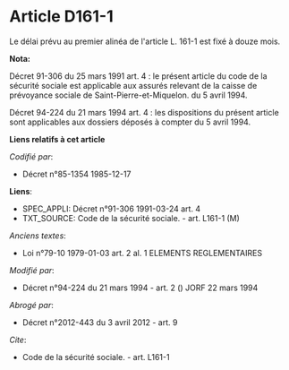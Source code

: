 # Article D161-1

Le délai prévu au premier alinéa de l'article L. 161-1 est fixé à douze mois.

**Nota:**

Décret 91-306 du 25 mars 1991 art. 4 : le présent article du code de la sécurité sociale est applicable aux assurés relevant
de la caisse de prévoyance sociale de Saint-Pierre-et-Miquelon. du 5 avril 1994.

Décret 94-224 du 21 mars 1994 art. 4 : les dispositions du présent article sont applicables aux dossiers déposés à compter du
5 avril 1994.

**Liens relatifs à cet article**

_Codifié par_:

  - Décret n°85-1354 1985-12-17

**Liens**:

  - SPEC_APPLI: Décret n°91-306 1991-03-24 art. 4
  - TXT_SOURCE: Code de la sécurité sociale. - art. L161-1 (M)

_Anciens textes_:

  - Loi n°79-10 1979-01-03 art. 2 al. 1 ELEMENTS REGLEMENTAIRES

_Modifié par_:

  - Décret n°94-224 du 21 mars 1994 - art. 2 () JORF 22 mars 1994

_Abrogé par_:

  - Décret n°2012-443 du 3 avril 2012 - art. 9

_Cite_:

  - Code de la sécurité sociale. - art. L161-1
